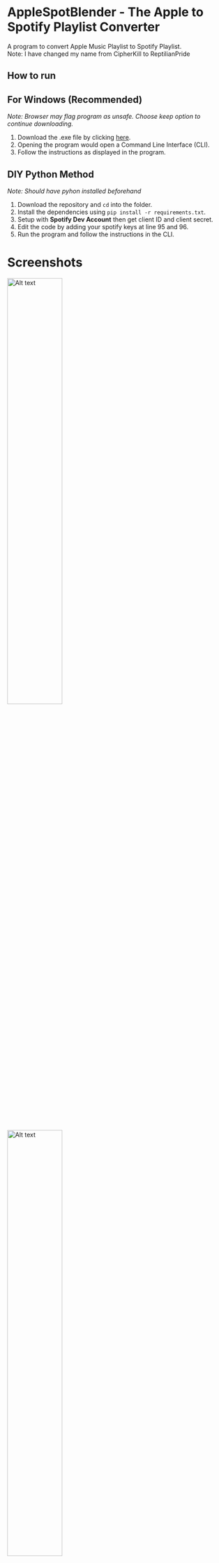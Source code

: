 # AppleSpotBlender - The Apple to Spotify Playlist Converter

A program to convert Apple Music Playlist to Spotify Playlist.  
Note: I have changed my name from CipherKill to ReptilianPride  

## How to run

## For Windows (Recommended)

<!-- Download the EXE file (click [here](https://github.com/ReptilianPride/AppleSpotBlender.git) to download) or build the python program manually. -->

_Note: Browser may flag program as unsafe. Choose keep option to continue downloading._
1. Download the .exe file by clicking [here](https://github.com/ReptilianPride/AppleSpotBlender/raw/main/AppleSpotBlender.exe).
2. Opening the program would open a Command Line Interface (CLI).
3. Follow the instructions as displayed in the program.


## DIY Python Method
*Note: Should have pyhon installed beforehand*  
1. Download the repository and `cd` into the folder.  
2. Install the dependencies using `pip install -r requirements.txt`.  
3. Setup with __Spotify Dev Account__ then get client ID and client secret.  
4. Edit the code by adding your spotify keys at line 95 and 96.  
5. Run the program and follow the instructions in the CLI.  

# Screenshots  
<img src="https://github.com/ReptilianPride/AppleSpotBlender/blob/main/Images/1.png" alt="Alt text" style="width:50%;">
<img src="https://github.com/ReptilianPride/AppleSpotBlender/blob/main/Images/2.png" alt="Alt text" style="width:50%;">
<img src="https://github.com/ReptilianPride/AppleSpotBlender/blob/main/Images/3.png" alt="Alt text" style="width:50%;">
<img src="https://github.com/ReptilianPride/AppleSpotBlender/blob/main/Images/4.png" alt="Alt text" style="width:50%;">

